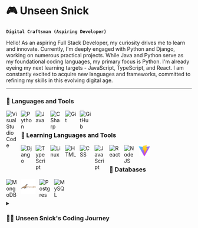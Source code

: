 # 🎮 Unseen Snick

**`Digital Craftsman (Aspiring Developer)`**

Hello! As an aspiring Full Stack Developer, my curiosity drives me to learn and innovate. Currently, I'm deeply engaged with Python and Django, working on numerous practical projects. While Java and Python serve as my foundational coding languages, my primary focus is Python. I'm already eyeing my next learning targets - JavaScript, TypeScript, and React. I am constantly excited to acquire new languages and frameworks, committed to refining my skills in this evolving digital age.

---

### 🧰 Languages and Tools

<img align="left" alt="Visual Studio Code" width="30px" src="https://cdn.jsdelivr.net/gh/devicons/devicon/icons/vscode/vscode-original.svg" style="padding-right:10px;" />
<img align="left" alt="Python" width="30px" style="padding-right:10px;" src="https://cdn.jsdelivr.net/gh/devicons/devicon/icons/python/python-plain.svg" />
<img align="left" alt="Java" width="30px" style="padding-right:10px;" src="https://cdn.jsdelivr.net/gh/devicons/devicon/icons/java/java-original.svg"/>
<img align="left" alt="CSharp" width="30px" style="padding-right:10px;" src="https://cdn.jsdelivr.net/gh/devicons/devicon/icons/csharp/csharp-original.svg"/>
<img align="left" alt="Git" width="30px" style="padding-right:10px;" src="https://cdn.jsdelivr.net/gh/devicons/devicon/icons/git/git-original.svg" />
<img align="left" alt="GitHub" width="30px" style="padding-right:10px;" src="https://user-images.githubusercontent.com/3369400/139447912-e0f43f33-6d9f-45f8-be46-2df5bbc91289.png" />
<br />

#

### 🌱 Learning Languages and Tools

<img align="left" alt="Django" width="30px" style="padding-right:10px;" src="https://cdn.jsdelivr.net/gh/devicons/devicon/icons/django/django-plain.svg" />
<img align="left" alt="TypeScript" width="30px" style="padding-right:10px;" src="https://cdn.jsdelivr.net/gh/devicons/devicon/icons/typescript/typescript-plain.svg" />
<img align="left" alt="Linux" width="30px" style="padding-right:10px;" src="https://cdn.jsdelivr.net/gh/devicons/devicon/icons/linux/linux-original.svg" />
<img align="left" alt="HTML" width="30px" style="padding-right:10px;" src="https://cdn.jsdelivr.net/gh/devicons/devicon/icons/html5/html5-plain.svg" />
<img align="left" alt="CSS" width="30px" style="padding-right:10px;" src="https://cdn.jsdelivr.net/gh/devicons/devicon/icons/css3/css3-plain.svg" />
<img align="left" alt="JavaScript" width="30px" style="padding-right:10px;" src="https://cdn.jsdelivr.net/gh/devicons/devicon/icons/javascript/javascript-plain.svg" />
<img align="left" alt="React" width="30px" style="padding-right:10px;" src="https://cdn.jsdelivr.net/gh/devicons/devicon/icons/react/react-original.svg" />
<img align="left" alt="NodeJS" width="30px" style="padding-right:10px;" src="https://cdn.jsdelivr.net/gh/devicons/devicon/icons/nodejs/nodejs-original.svg" />
<img align="left" alt="vite" width="30px" style="padding-right:10px;" src="./Assets/vitejs.svg" />
<br />

#

### 💾 Databases

<img align="left" alt="MongoDB" width="30px" src="https://cdn.jsdelivr.net/gh/devicons/devicon/icons/mongodb/mongodb-original.svg" style="padding-right:10px;" />
<img align="left" alt="MariaDB" width="40px" style="padding-right:10px;" src="./Assets/mariadb-svgrepo-com.svg" />
<img align="left" alt="Postgres" width="30px" style="padding-right:10px;" src="https://cdn.jsdelivr.net/gh/devicons/devicon/icons/postgresql/postgresql-original.svg" />
<img align="left" alt="MySQL" width="30px" src="https://cdn.jsdelivr.net/gh/devicons/devicon/icons/mysql/mysql-original.svg" style="padding-right:10px;" />
<br />

#

<details>
 <summary><h3>👨‍💻 Unseen Snick's Coding Journey</h3></summary>
My coding journey began in January 2022 with a game design course, SPD and MAPP a mobile app design course. This experience taught me the basics of coding in C# and Unity. During this course, I made several games, including a platformer, a tic-tac-toe game, and a top-down shooter mobile game. While the process was both challenging and enjoyable, I found myself drawn more to the coding and testing aspects rather than the planning phases like drafting game design documents and level map designs.
<br /><br />
In an effort to delve further into the world of coding, I signed up for courses in both Java and Python provided by KIT (Kunnskapstrening IT). Originally, the Java course was a program from Stockholm University, while the Python course was a new addition to KIT's offerings. The Python course had limited material, and although we did use resources like the 'Scientific Computing with Python' course from freeCodeCamp, material found on youtube and other free courses online, I found translating the Java course into Python was what truly bolstered my understanding. This experience took place around August/September 2022, giving me a robust foundation in both languages.
<br /><br />
Being an independent learner, I utilized my spare time to dive into GUI programming. This led me to create several Java and Python programs, utilizing tools such as PyQt5/6 and SceneBuilder.
<br /><br />
After finishing the Java and Python courses, my natural curiosity nudged me towards exploring other languages and frameworks. I've been engaged in various projects, both during and after these courses. While I'm still in the initial phases of getting the hang of these new technologies, I'm eagerly looking forward to the journey and growth that await me.

<!--
**unseensnick/unseensnick** is a ✨ _special_ ✨ repository because its `README.md` (this file) appears on your GitHub profile.

Here are some ideas to get you started:

- 🔭 I’m currently working on ...
- 🌱 I’m currently learning ...
- 👯 I’m looking to collaborate on ...
- 🤔 I’m looking for help with ...
- 💬 Ask me about ...
- 📫 How to reach me: ...
- 😄 Pronouns: ...
- ⚡ Fun fact: ...
-->
